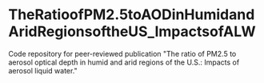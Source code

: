 # TheRatioofPM2.5toAODinHumidandAridRegionsoftheUS_ImpactsofALW
Code repository for peer-reviewed publication "The ratio of PM2.5 to aerosol optical depth in humid and arid regions of the U.S.: Impacts of aerosol liquid water." 
